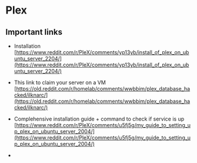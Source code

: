 # Plex

## Important links
- Installation [https://www.reddit.com/r/PleX/comments/yp13yb/install_of_plex_on_ubuntu_server_2204/](https://www.reddit.com/r/PleX/comments/yp13yb/install_of_plex_on_ubuntu_server_2204/)
- This link to claim your server on a VM [https://old.reddit.com/r/homelab/comments/wwbbim/plex_database_hacked/ilknarc/](https://old.reddit.com/r/homelab/comments/wwbbim/plex_database_hacked/ilknarc/)
- Complehensive installation guide + command to check if service is up [https://www.reddit.com/r/PleX/comments/u5fj5g/my_guide_to_setting_up_plex_on_ubuntu_server_2004/](https://www.reddit.com/r/PleX/comments/u5fj5g/my_guide_to_setting_up_plex_on_ubuntu_server_2004/)

-  

